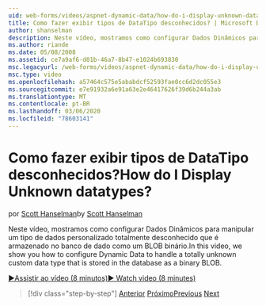 ```yaml
---
uid: web-forms/videos/aspnet-dynamic-data/how-do-i-display-unknown-datatypes
title: Como fazer exibir tipos de DataTipo desconhecidos? | Microsoft Docs
author: shanselman
description: Neste vídeo, mostramos como configurar Dados Dinâmicos para manipular um tipo de dados personalizado totalmente desconhecido que é armazenado no banco de dado como um BLOB binário.
ms.author: riande
ms.date: 05/08/2008
ms.assetid: ce7a9af6-d01b-46a7-8b47-e1024b693830
msc.legacyurl: /web-forms/videos/aspnet-dynamic-data/how-do-i-display-unknown-datatypes
msc.type: video
ms.openlocfilehash: a57464c575e5ababdcf52593fae0cc6d2dc055e3
ms.sourcegitcommit: e7e91932a6e91a63e2e46417626f39d6b244a3ab
ms.translationtype: MT
ms.contentlocale: pt-BR
ms.lasthandoff: 03/06/2020
ms.locfileid: "78603141"
---
```

# <a name="how-do-i-display-unknown-datatypes"></a><span data-ttu-id="77846-104">Como fazer exibir tipos de DataTipo desconhecidos?</span><span class="sxs-lookup"><span data-stu-id="77846-104">How do I Display Unknown datatypes?</span></span>

<span data-ttu-id="77846-105">por [Scott Hanselman](https://github.com/shanselman)</span><span class="sxs-lookup"><span data-stu-id="77846-105">by [Scott Hanselman](https://github.com/shanselman)</span></span>

<span data-ttu-id="77846-106">Neste vídeo, mostramos como configurar Dados Dinâmicos para manipular um tipo de dados personalizado totalmente desconhecido que é armazenado no banco de dado como um BLOB binário.</span><span class="sxs-lookup"><span data-stu-id="77846-106">In this video, we show you how to configure Dynamic Data to handle a totally unknown custom data type that is stored in the database as a binary BLOB.</span></span>

[<span data-ttu-id="77846-107">&#9654;Assistir ao vídeo (8 minutos)</span><span class="sxs-lookup"><span data-stu-id="77846-107">&#9654; Watch video (8 minutes)</span></span>](https://channel9.msdn.com/Blogs/ASP-NET-Site-Videos/how-do-i-display-unknown-datatypes)

> [!div class="step-by-step"]
> <span data-ttu-id="77846-108">[Anterior](how-do-i-make-custom-pages.md)
> [Próximo](how-do-i-use-a-dynamiccontrol-in-listview-and-detailsview-controls.md)</span><span class="sxs-lookup"><span data-stu-id="77846-108">[Previous](how-do-i-make-custom-pages.md)
[Next](how-do-i-use-a-dynamiccontrol-in-listview-and-detailsview-controls.md)</span></span>
